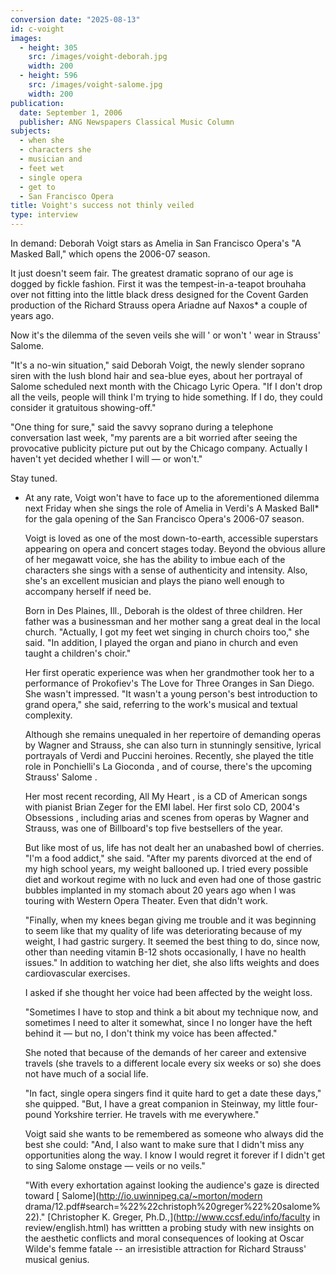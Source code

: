```yaml
---
conversion date: "2025-08-13"
id: c-voight
images:
  - height: 305
    src: /images/voight-deborah.jpg
    width: 200
  - height: 596
    src: /images/voight-salome.jpg
    width: 200
publication:
  date: September 1, 2006
  publisher: ANG Newspapers Classical Music Column
subjects:
  - when she
  - characters she
  - musician and
  - feet wet
  - single opera
  - get to
  - San Francisco Opera
title: Voight's success not thinly veiled
type: interview
---
```


In demand: Deborah Voigt stars as Amelia in San Francisco Opera's "A Masked Ball," which opens the 2006-07 season.

It just doesn't seem fair. The greatest dramatic soprano of our age is dogged by fickle fashion.
First it was the tempest-in-a-teapot brouhaha over not fitting into the little black dress designed for the Covent Garden production of the Richard Strauss opera Ariadne auf Naxos\* a couple of years ago.

Now it's the dilemma of the seven veils she will ' or won't ' wear in Strauss'  Salome. 

"It's a no-win situation," said Deborah Voigt, the newly slender soprano siren with the lush blond hair and sea-blue eyes, about her portrayal of Salome scheduled next month with the Chicago Lyric Opera. "If I don't drop all the veils, people will think I'm trying to hide something. If I do, they could consider it gratuitous showing-off."

"One thing for sure," said the savvy soprano during a telephone conversation last week, "my parents are a bit worried after seeing the provocative publicity picture put out by the Chicago
company. Actually I haven't yet decided whether I will — or won't."

Stay tuned.

- At any rate, Voigt won't have to face up to the aforementioned dilemma next Friday when she sings the role of Amelia in Verdi's A Masked Ball\* for the gala opening of the San Francisco Opera's 2006-07 season.

  Voigt is loved as one of the most down-to-earth, accessible superstars appearing on opera and concert stages today. Beyond the obvious allure of her megawatt voice, she has the ability to imbue each of the characters she sings with a sense of authenticity and intensity. Also, she's an excellent musician and plays the piano well enough to accompany herself if need be.

  Born in Des Plaines, Ill., Deborah is the oldest of three children. Her father was a businessman and her mother sang a great deal in the local church. "Actually, I got my feet wet singing in church choirs too," she said. "In addition, I played the organ and piano in church and even taught a children's choir."

  Her first operatic experience was when her grandmother took her to a performance of Prokofiev's  The Love for Three Oranges  in San Diego. She wasn't impressed.
  "It wasn't a young person's best introduction to grand opera," she said, referring to the work's musical and textual complexity.

  Although she remains unequaled in her repertoire of demanding operas by Wagner and Strauss, she can also turn in stunningly sensitive, lyrical portrayals of Verdi and Puccini heroines. Recently, she played the title role in Ponchielli's  La Gioconda , and of course, there's the upcoming Strauss'  Salome .

  Her most recent recording,  All My Heart , is a CD of American songs with pianist Brian Zeger for the EMI label. Her first solo CD, 2004's  Obsessions , including arias and scenes from operas by Wagner and Strauss, was one of Billboard's top five bestsellers of the year.

  But like most of us, life has not dealt her an unabashed bowl of cherries. "I'm a food addict," she said. "After my parents divorced at the end of my high school years, my weight ballooned up. I tried every possible diet and workout regime with no luck and even had one of those gastric bubbles implanted in my stomach about 20 years ago when I was touring with Western Opera Theater. Even that didn't work.

  "Finally, when my knees began giving me trouble and it was beginning to seem like that my quality of life was deteriorating because of my weight, I had gastric
  surgery. It seemed the best thing to do, since now, other than needing vitamin B-12 shots occasionally, I have no health issues." In addition to watching her diet, she also lifts weights and does cardiovascular exercises.

  I asked if she thought her voice had been affected by the weight loss.

  "Sometimes I have to stop and think a bit about my technique now, and sometimes I need to alter it somewhat, since I no longer have the heft behind it — but no, I don't think my voice has been affected."

  She noted that because of the demands of her career and extensive travels (she travels to a different locale every six weeks or so) she does not have much of a social life.

  "In fact, single opera singers find it quite hard to get a date these days," she quipped. "But, I have a great companion in Steinway, my little four-pound Yorkshire terrier. He travels with me everywhere."

  Voigt said she wants to be remembered as someone who always did the best she could: "And, I also want to make sure that I didn't miss any opportunities along the way. I know I would regret it forever if I didn't get to sing  Salome  onstage — veils or no veils."

  "With every exhortation against looking the audience's gaze is directed toward [ Salome](http://io.uwinnipeg.ca/~morton/modern drama/12.pdf#search=%22%22christoph%20greger%22%20salome%22)."
  [Christopher K. Greger, Ph.D.,](http://www.ccsf.edu/info/faculty in review/english.html) has writtten a probing study with new insights on the aesthetic conflicts and moral consequences of looking at Oscar Wilde's femme fatale -- an irresistible attraction for Richard Strauss' musical genius.

